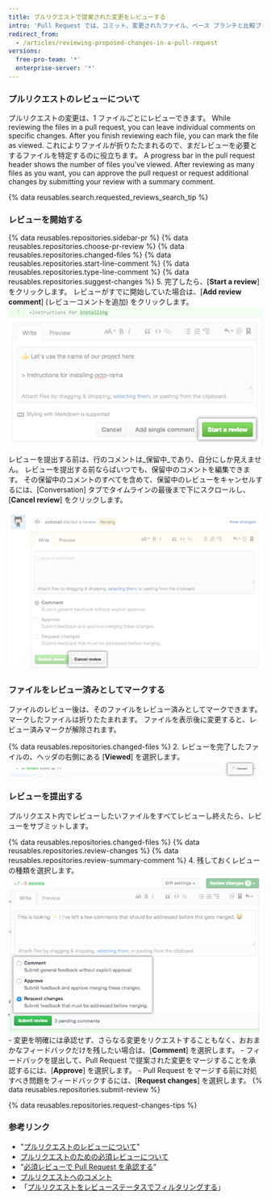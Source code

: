 ```yaml
---
title: プルリクエストで提案された変更をレビューする
intro: 'Pull Request では、コミット、変更されたファイル、ベース ブランチと比較ブランチでのファイル間の違い (つまり "diff") をレビューしたり議論したりできます。'
redirect_from:
  - /articles/reviewing-proposed-changes-in-a-pull-request
versions:
  free-pro-team: '*'
  enterprise-server: '*'
---
```


### プルリクエストのレビューについて

プルリクエストの変更は、1 ファイルごとにレビューできます。 While reviewing the files in a pull request, you can leave individual comments on specific changes. After you finish reviewing each file, you can mark the file as viewed. これによりファイルが折りたたまれるので、まだレビューを必要とするファイルを特定するのに役立ちます。 A progress bar in the pull request header shows the number of files you've viewed. After reviewing as many files as you want, you can approve the pull request or request additional changes by submitting your review with a summary comment.

{% data reusables.search.requested_reviews_search_tip %}

### レビューを開始する

{% data reusables.repositories.sidebar-pr %}
{% data reusables.repositories.choose-pr-review %}
{% data reusables.repositories.changed-files %}
{% data reusables.repositories.start-line-comment %}
{% data reusables.repositories.type-line-comment %}
{% data reusables.repositories.suggest-changes %}
5. 完了したら、[**Start a review**] をクリックします。 レビューがすでに開始していた場合は、[**Add review comment**] (レビューコメントを追加) をクリックします。 ![[Start a review] ボタン](/assets/images/help/pull_requests/start-a-review-button.png)

レビューを提出する前は、行のコメントは_保留中_であり、自分にしか見えません。 レビューを提出する前ならばいつでも、保留中のコメントを編集できます。 その保留中のコメントのすべてを含めて、保留中のレビューをキャンセルするには、[Conversation] タブでタイムラインの最後まで下にスクロールし、[**Cancel review**] をクリックします。

![[Cancel review] ボタン](/assets/images/help/pull_requests/cancel-review-button.png)

### ファイルをレビュー済みとしてマークする

ファイルのレビュー後は、そのファイルをレビュー済みとしてマークできます。マークしたファイルは折りたたまれます。 ファイルを表示後に変更すると、レビュー済みマークが解除されます。

{% data reusables.repositories.changed-files %}
2. レビューを完了したファイルの、ヘッダの右側にある [**Viewed**] を選択します。 ![[Viewed] チェックボックス](/assets/images/help/pull_requests/viewed-checkbox.png)

### レビューを提出する

プルリクエスト内でレビューしたいファイルをすべてレビューし終えたら、レビューをサブミットします。

{% data reusables.repositories.changed-files %}
{% data reusables.repositories.review-changes %}
{% data reusables.repositories.review-summary-comment %}
4. 残しておくレビューの種類を選択します。 ![レビュー オプションを選択するラジオ ボタン](/assets/images/help/pull_requests/pull-request-review-statuses.png)
    - 変更を明確には承認せず、さらなる変更をリクエストすることもなく、おおまかなフィードバックだけを残したい場合は、[**Comment**] を選択します。
    - フィードバックを提出して、Pull Request で提案された変更をマージすることを承認するには、[**Approve**] を選択します。
    - Pull Request をマージする前に対処すべき問題をフィードバックするには、[**Request changes**] を選択します。
{% data reusables.repositories.submit-review %}

{% data reusables.repositories.request-changes-tips %}

### 参考リンク

- "[プルリクエストのレビューについて](/articles/about-pull-request-reviews)"
- [プルリクエストのための必須レビューについて](/articles/about-required-reviews-for-pull-requests)
- "[必須レビューで Pull Request を承認する](/articles/approving-a-pull-request-with-required-reviews)"
- [プルリクエストへのコメント](/articles/commenting-on-a-pull-request)
- 「[プルリクエストをレビューステータスでフィルタリングする](/articles/filtering-pull-requests-by-review-status)」
